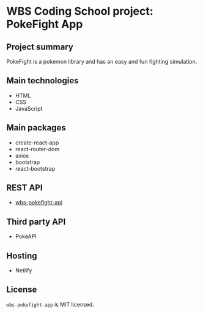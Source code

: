 # WBS Coding School project: PokeFight App

## Project summary

PokeFight is a pokemon library and has an easy and fun fighting simulation.

## Main technologies

- HTML
- CSS
- JavaScript

## Main packages

- create-react-app
- react-router-dom
- axios
- bootstrap
- react-bootstrap

## REST API

- [wbs-pokefight-api](https://github.com/Massimilianok/wbs-pokefight-api)

## Third party API

- PokéAPI

## Hosting

- Netlify

## License

`wbs-pokefight-app` is MIT licensed.
